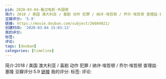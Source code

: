 ```yaml
---
pid: 2020-03-04-看过电影-外国佬
简介: 2018 / 美国 澳大利亚 / 喜剧 动作 犯罪 / 纳许·埃哲顿 / 乔尔·埃哲顿 查理兹·塞隆
豆瓣评分: '5.9'
链接: https://movie.douban.com/subject/26684021/
创建时间: '2020-03-04 15:03:13'
我的评分:
标签:
评论:
tags: [douban]
categories: [timeline]
---
```

简介:2018 / 美国 澳大利亚 / 喜剧 动作 犯罪 / 纳许·埃哲顿 / 乔尔·埃哲顿 查理兹·塞隆
豆瓣评分:5.9
[链接](https://movie.douban.com/subject/26684021/)
我的评分:
标签:
评论:
